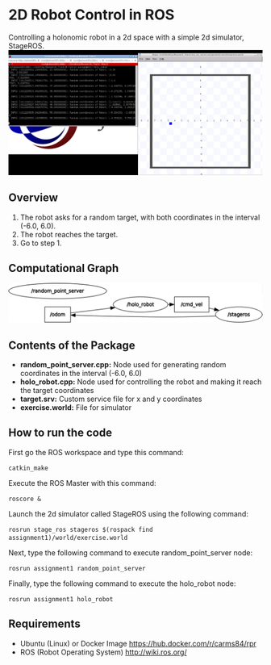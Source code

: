# 2D Robot Control in ROS
Controlling a holonomic robot in a 2d space with a simple 2d simulator, StageROS. 
![alt text](https://github.com/zaid-gul/2D-Robot-Control-in-ROS/blob/main/Simulator.jpg?raw=true)
## Overview
1. The robot asks for a random target, with both coordinates in the interval (-6.0, 6.0).
2. The robot reaches the target.
3. Go to step 1.

## Computational Graph
![alt text](https://github.com/zaid-gul/2D-Robot-Control-in-ROS/blob/main/rosgraph.png?raw=true)

## Contents of the Package
- **random_point_server.cpp:** Node used for generating random coordinates in the interval (-6.0, 6.0)
- **holo_robot.cpp:** Node used for controlling the robot and making it reach the target coordinates 
- **target.srv:** Custom service file for x and y coordinates
- **exercise.world:** File for simulator 
## How to run the code
First go the ROS workspace and type this command:
```
catkin_make
```
Execute the ROS Master with this command:
```
roscore &
```
Launch the 2d simulator called StageROS using the following command:
```
rosrun stage_ros stageros $(rospack find assignment1)/world/exercise.world
```
Next, type the following command to execute random_point_server node:
```
rosrun assignment1 random_point_server
```
Finally, type the following command to execute the holo_robot node:
```
rosrun assignment1 holo_robot
```
## Requirements
- Ubuntu (Linux) or Docker Image https://hub.docker.com/r/carms84/rpr
- ROS (Robot Operating System) http://wiki.ros.org/
